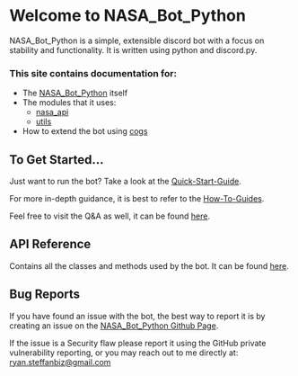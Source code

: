 # Welcome to NASA_Bot_Python

NASA_Bot_Python is a simple, extensible discord bot with a focus on stability and
functionality. It is written using python and discord.py.

### This site contains documentation for:

- The [NASA_Bot_Python](reference/reference_index.md) itself
- The modules that it uses:
    - [nasa_api](reference/nasa_api/nasa_api.md)
    - [utils](reference/utils/utils.md)
- How to extend the bot using [cogs]()

## To Get Started...

Just want to run the bot? Take a look at the [Quick-Start-Guide]().

For more in-depth guidance, it is best to refer to the [How-To-Guides]().

Feel free to visit the Q&A as well, it can be found [here]().

## API Reference

Contains all the classes and methods used by the bot. It can be found [here](reference/reference_index.md).

## Bug Reports

If you have found an issue with the bot, the best way to report it
is by creating an issue on the
[NASA_Bot_Python Github Page](https://github.com/TheTurnnip/NASA_BOT_PYTHON).

If the issue is a Security flaw please report it using the GitHub private vulnerability
reporting, or you may reach out to me directly at: <br>
<ryan.steffanbiz@gmail.com>